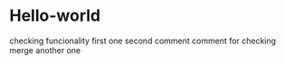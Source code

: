 Hello-world
===========
checking funcionality
first one
second comment
comment for checking merge
another one
